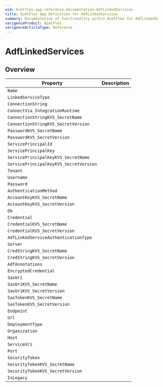 ```yaml
---
uid: bimlflex-app-reference-documentation-AdfLinkedServices
title: BimlFlex App Definition for AdfLinkedServices
summary: Documentation of functionality within BimlFlex for AdfLinkedServices
varigenceProduct: BimlFlex
varigenceArticleType: Reference
---
```


# AdfLinkedServices



## Overview
  
| Property | Description |
| --------- | ----------- |
|`Name` | |
|`LinkedServiceType` | |
|`ConnectionString` | |
|`ConnectVia_IntegrationRuntime` | |
|`ConnectionStringKVS_SecretName` | |
|`ConnectionStringKVS_SecretVersion` | |
|`PasswordKVS_SecretName` | |
|`PasswordKVS_SecretVersion` | |
|`ServicePrincipalId` | |
|`ServicePrincipalKey` | |
|`ServicePrincipalKeyKVS_SecretName` | |
|`ServicePrincipalKeyKVS_SecretVersion` | |
|`Tenant` | |
|`Username` | |
|`Password` | |
|`AuthenticationMethod` | |
|`AccountKeyKVS_SecretName` | |
|`AccountKeyKVS_SecretVersion` | |
|`Db` | |
|`Credential` | |
|`CredentialKVS_SecretName` | |
|`CredentialKVS_SecretVersion` | |
|`AdfLinkedServiceAuthenticationType` | |
|`Server` | |
|`CredStringKVS_SecretName` | |
|`CredStringKVS_SecretVersion` | |
|`AdfAnnotations` | |
|`EncryptedCredential` | |
|`SasUri` | |
|`SasUriKVS_SecretName` | |
|`SasUriKVS_SecretVersion` | |
|`SasTokenKVS_SecretName` | |
|`SasTokenKVS_SecretVersion` | |
|`Endpoint` | |
|`Url` | |
|`DeploymentType` | |
|`Organization` | |
|`Host` | |
|`ServiceUri` | |
|`Port` | |
|`SecurityToken` | |
|`SecurityTokenKVS_SecretName` | |
|`SecurityTokenKVS_SecretVersion` | |
|`IsLegacy` | |
